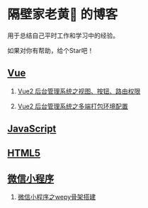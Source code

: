 # 隔壁家老黄🤡 的博客 #
用于总结自己平时工作和学习中的经验。

如果对你有帮助，给个Star吧！

## [Vue](https://github.com/lin-xin/blog/issues?utf8=%E2%9C%93&q=vue)
1. [Vue2 后台管理系统之视图、按钮、路由权限]()

2. [Vue2 后台管理系统之多端打包环境配置]()


## [JavaScript]()

## [HTML5]()


## [微信小程序]()
1. [微信小程序之wepy骨架搭建]()
